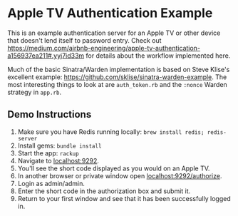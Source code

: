 # Apple TV Authentication Example

This is an example authentication server for an Apple TV or other device that
doesn't lend itself to password entry. Check out https://medium.com/airbnb-engineering/apple-tv-authentication-a156937ea211#.yyj7id33m for
details about the workflow implemented here.

Much of the basic Sinatra/Warden implementation is based on Steve Klise's
excellent example: https://github.com/sklise/sinatra-warden-example. The most
interesting things to look at are `auth_token.rb` and the `:nonce` Warden
strategy in `app.rb`.

## Demo Instructions

1. Make sure you have Redis running locally: `brew install redis; redis-server`
2. Install gems: `bundle install`
3. Start the app: `rackup`
4. Navigate to <a href=http://localhost:9292>localhost:9292</a>.
5. You'll see the short code displayed as you would on an Apple TV.
6. In another browser or private window open <a href=http://localhost:9292>localhost:9292/authorize</a>.
7. Login as admin/admin.
8. Enter the short code in the authorization box and submit it.
9. Return to your first window and see that it has been successfully logged in.
